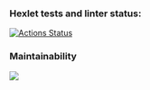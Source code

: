 ### Hexlet tests and linter status:
[![Actions Status](https://github.com/KristinaDegtereva/frontend-project-11/actions/workflows/hexlet-check.yml/badge.svg)](https://github.com/KristinaDegtereva/frontend-project-11/actions)

### Maintainability
<a href="https://codeclimate.com/github/KristinaDegtereva/frontend-project-11/maintainability"><img src="https://api.codeclimate.com/v1/badges/c19fbe1068c740196275/maintainability" /></a>
